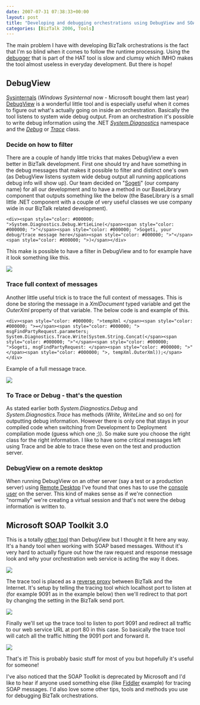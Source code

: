 ```yaml
---
date: 2007-07-31 07:38:33+00:00
layout: post
title: "Developing and debugging orchestrations using DebugView and SOAPTrace tools"
categories: [BizTalk 2006, Tools]
---
```


The main problem I have with developing BizTalk orchestrations is the fact that I'm so blind when it comes to follow the runtime processing. Using the [debugger](http://msdn2.microsoft.com/EN-US/library/aa577988.aspx) that is part of the HAT tool is slow and clumsy which IMHO makes the tool almost useless in everyday development. But there is hope!

## DebugView

[Sysinternals](http://www.microsoft.com/technet/sysinternals/default.mspx) (_Windows Sysinternal_ now - Microsoft bought them last year) [DebugView](http://www.microsoft.com/technet/sysinternals/Miscellaneous/DebugView.mspx) is a wonderful little tool and is especially useful when it comes to figure out what's actually going on inside an orchestration. Basically the tool listens to system wide debug output. From an orchestration it's possible to write debug information using the .NET _[System.Diagnostics](http://msdn2.microsoft.com/en-us/library/system.diagnostics.aspx)_ namespace and the [_Debug_](http://msdn2.microsoft.com/en-us/library/system.diagnostics.debug.aspx) or _[Trace](http://msdn2.microsoft.com/en-us/library/system.diagnostics.trace.aspx)_ class.

### Decide on how to filter

There are a couple of handy little tricks that makes DebugView a even better in BizTalk development. First one should try and have something in the debug messages that makes it possible to filter and distinct one's own (as DebugView listens system wide debug output all running applications debug info will show up). Our team decided on "[Sogeti](http://www.sogeti.com)" (our company name) for all our development and to have a method in our BaseLibrary component that outputs something like the below (the BaseLibrary is a small little .NET component with a couple of very useful classes we use company wide in our BizTalk related development).
    
    <div><span style="color: #000000; ">System.Diagnostics.Debug.WrtieLine(</span><span style="color: #000000; ">"</span><span style="color: #000000; ">Sogeti, your debug/trace message here</span><span style="color: #000000; ">"</span><span style="color: #000000; ">)</span></div>







This make is possible to have a filter in DebugView and to for example have it look something like this.




[![](/assets/2007/07/windowslivewriterdevelopinganddebugingorchestrationsusing-dfd1debugview1-thumb13.jpg)](/assets/2007/07/windowslivewriterdevelopinganddebugingorchestrationsusing-dfd1debugview133.jpg)




### Trace full context of messages




Another little useful trick is to trace the full context of messages. This is done be storing the message in a _XmlDocument_ typed variable and get the _OuterXml_ property of that variable. The below code is and example of this.






    
    <div><span style="color: #000000; ">tempXml </span><span style="color: #000000; ">=</span><span style="color: #000000; "> msgFindPartyRequest.parameters;
    System.Diagnostics.Trace.Write(System.String.Concat(</span><span style="color: #000000; ">"</span><span style="color: #000000; ">Sogeti, msgFindPartyRequest: </span><span style="color: #000000; ">"</span><span style="color: #000000; ">, tempXml.OuterXml));</span></div>







Example of a full message trace.




[![](/assets/2007/07/windowslivewriterdevelopinganddebugingorchestrationsusing-dfd1debugview2-thumb13.jpg)](/assets/2007/07/windowslivewriterdevelopinganddebugingorchestrationsusing-dfd1debugview253.jpg)




### To Trace or Debug - that's the question




As stated earlier both _System.Diagnostics.Debug_ and _System.Diagnostics.Trace_ has methods (_Write_, _WriteLine_ and so on) for outputting debug information. However there is only one that stays in your compiled code when switching from Development to Deployment compilation mode (guess which one ;)). So make sure you choose the right class for the right information. I like to have some critical messages left using Trace and be able to trace these even on the test and production server.




### DebugView on a remote desktop




When running DebugView on an other server (say a test or a production server) using [Remote Desktop](http://www.microsoft.com/windowsxp/downloads/tools/rdclientdl.mspx) I've found that ones has to use the [console user](http://firechewy.com/blog/archive/2005/10/18/926.aspx) on the server. This kind of makes sense as if we're connection "normally" we're creating a virtual session and that's not were the debug information is written to.




## Microsoft SOAP Toolkit 3.0




This is a totally [other tool](http://www.microsoft.com/downloads/details.aspx?FamilyId=C943C0DD-CEEC-4088-9753-86F052EC8450&displaylang=en) than DebugView but I thought it fit here any way. It's a handy tool when working with SOAP based messages. Without it's very hard to actually figure out how the raw request and response message look and why your orchestration web service is acting the way it does.




[![](/assets/2007/07/windowslivewriterdevelopinganddebugingorchestrationsusing-dfd1soaptrace1-thumb3.jpg)](/assets/2007/07/windowslivewriterdevelopinganddebugingorchestrationsusing-dfd1soaptrace123.jpg)




The trace tool is placed as a [reverse proxy](http://en.wikipedia.org/wiki/Reverse_proxy) between BizTalk and the Internet. It's setup by telling the tracing tool which localhost port to listen at (for example 9091 as in the example below) then we'll redirect to that port by changing the setting in the BizTalk send port. 




[![](/assets/2007/07/windowslivewriterdevelopinganddebugingorchestrationsusing-dfd1soapsendport1-thumb2.jpg)](/assets/2007/07/windowslivewriterdevelopinganddebugingorchestrationsusing-dfd1soapsendport122.jpg)




Finally we'll set up the trace tool to listen to port 9091 and redirect all traffic to our web service URL at port 80 in this case. So basically the trace tool will catch all the traffic hitting the 9091 port and forward it.




[![](/assets/2007/07/windowslivewriterdevelopinganddebugingorchestrationsusing-dfd1soaptrace2-thumb2.jpg)](/assets/2007/07/windowslivewriterdevelopinganddebugingorchestrationsusing-dfd1soaptrace222.jpg)




That's it! This is probably basic stuff for most of you but hopefully it's useful for someone!




I've also noticed that the SOAP Toolkit is deprecated by Microsoft and I'd like to hear if anyone used something else (like [Fiddler](http://www.fiddlertool.com/fiddler/) example) for tracing SOAP messages. I'd also love some other tips, tools and methods you use for debugging BizTalk orchestrations.
